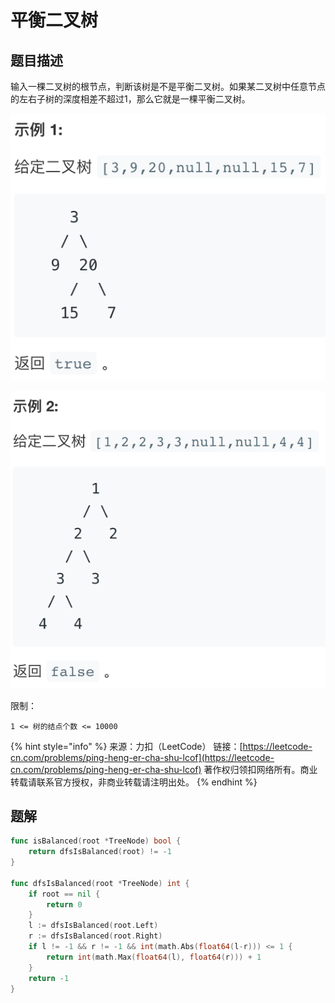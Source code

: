 # 平衡二叉树

## 题目描述

输入一棵二叉树的根节点，判断该树是不是平衡二叉树。如果某二叉树中任意节点的左右子树的深度相差不超过1，那么它就是一棵平衡二叉树。

![](../../../.gitbook/assets/image%20%2821%29.png)

![](../../../.gitbook/assets/image%20%2814%29.png)

限制：

`1 <= 树的结点个数 <= 10000`

{% hint style="info" %}
来源：力扣（LeetCode） 链接：[https://leetcode-cn.com/problems/ping-heng-er-cha-shu-lcof](https://leetcode-cn.com/problems/ping-heng-er-cha-shu-lcof) 著作权归领扣网络所有。商业转载请联系官方授权，非商业转载请注明出处。
{% endhint %}

## 题解

```go
func isBalanced(root *TreeNode) bool {
	return dfsIsBalanced(root) != -1
}

func dfsIsBalanced(root *TreeNode) int {
	if root == nil {
		return 0
	}
	l := dfsIsBalanced(root.Left)
	r := dfsIsBalanced(root.Right)
	if l != -1 && r != -1 && int(math.Abs(float64(l-r))) <= 1 {
		return int(math.Max(float64(l), float64(r))) + 1
	}
	return -1
}
```

